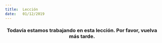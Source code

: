 ```yaml
---
title:  Lección
date:   01/12/2019
---
```


### <center>Todavía estamos trabajando en esta lección. Por favor, vuelva más tarde.</center>